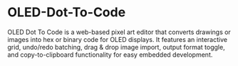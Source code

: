 # OLED-Dot-To-Code
OLED Dot To Code is a web-based pixel art editor that converts drawings or images into hex or binary code for OLED displays. It features an interactive grid, undo/redo batching, drag &amp; drop image import, output format toggle, and copy-to-clipboard functionality for easy embedded development.
